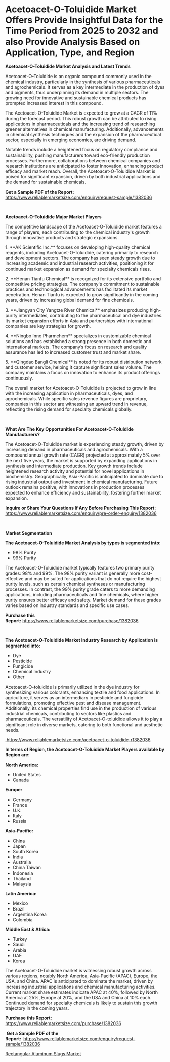 <p><h1>Acetoacet-O-Toluidide Market Offers Provide Insightful Data for the Time Period from 2025 to 2032 and also Provide Analysis Based on Application, Type, and Region</h1></p><p><strong>Acetoacet-O-Toluidide Market Analysis and Latest Trends</strong></p>
<p><p>Acetoacet-O-Toluidide is an organic compound commonly used in the chemical industry, particularly in the synthesis of various pharmaceuticals and agrochemicals. It serves as a key intermediate in the production of dyes and pigments, thus underpinning its demand in multiple sectors. The growing need for innovative and sustainable chemical products has prompted increased interest in this compound.</p><p>The Acetoacet-O-Toluidide Market is expected to grow at a CAGR of 11% during the forecast period. This robust growth can be attributed to rising applications in pharmaceuticals and the increasing trend of researching greener alternatives in chemical manufacturing. Additionally, advancements in chemical synthesis techniques and the expansion of the pharmaceutical sector, especially in emerging economies, are driving demand.</p><p>Notable trends include a heightened focus on regulatory compliance and sustainability, pushing manufacturers toward eco-friendly production processes. Furthermore, collaborations between chemical companies and research institutions are anticipated to foster innovation, enhancing product efficacy and market reach. Overall, the Acetoacet-O-Toluidide Market is poised for significant expansion, driven by both industrial applications and the demand for sustainable chemicals.</p></p>
<p><strong>Get a Sample PDF of the Report:&nbsp;</strong> <a href="https://www.reliablemarketsize.com/enquiry/request-sample/1382036?utm_campaign=3168&utm_medium=2&utm_source=Github&utm_content=ia&utm_term=02042025&utm_id=acetoacet-o-toluidide">https://www.reliablemarketsize.com/enquiry/request-sample/1382036</a></p>
<p>&nbsp;</p>
<p><strong>Acetoacet-O-Toluidide Major Market Players</strong></p>
<p><p>The competitive landscape of the Acetoacet-O-Toluidide market features a range of players, each contributing to the chemical industry's growth through innovative products and strategic expansions. </p><p>1. **AK Scientific Inc.** focuses on developing high-quality chemical reagents, including Acetoacet-O-Toluidide, catering primarily to research and development sectors. The company has seen steady growth due to increasing academic and industrial research activities, positioning it for continued market expansion as demand for specialty chemicals rises.</p><p>2. **Henan Tianfu Chemical** is recognized for its extensive portfolio and competitive pricing strategies. The company's commitment to sustainable practices and technological advancements has facilitated its market penetration. Henan Tianfu is expected to grow significantly in the coming years, driven by increasing global demand for fine chemicals.</p><p>3. **Jiangyan City Yangtze River Chemical** emphasizes producing high-purity intermediates, contributing to the pharmaceutical and dye industries. Its market expansion efforts in Asia and partnerships with international companies are key strategies for growth.</p><p>4. **Ningbo Inno Pharmchem** specializes in customizable chemical solutions and has established a strong presence in both domestic and international markets. The company’s focus on research and quality assurance has led to increased customer trust and market share.</p><p>5. **Qingdao Bangli Chemical** is noted for its robust distribution network and customer service, helping it capture significant sales volume. The company maintains a focus on innovation to enhance its product offerings continuously.</p><p>The overall market for Acetoacet-O-Toluidide is projected to grow in line with the increasing application in pharmaceuticals, dyes, and agrochemicals. While specific sales revenue figures are proprietary, companies in this sector are witnessing an upward trend in revenue, reflecting the rising demand for specialty chemicals globally.</p></p>
<p>&nbsp;</p>
<p><strong>What Are The Key Opportunities For Acetoacet-O-Toluidide Manufacturers?</strong></p>
<p><p>The Acetoacet-O-Toluidide market is experiencing steady growth, driven by increasing demand in pharmaceuticals and agrochemicals. With a compound annual growth rate (CAGR) projected at approximately 5% over the next five years, the market is supported by expanding applications in synthesis and intermediate production. Key growth trends include heightened research activity and potential for novel applications in biochemistry. Geographically, Asia-Pacific is anticipated to dominate due to rising industrial output and investment in chemical manufacturing. Future outlook remains positive, with innovations in production processes expected to enhance efficiency and sustainability, fostering further market expansion.</p></p>
<p><strong>Inquire or Share Your Questions If Any Before Purchasing This Report:</strong> <a href="https://www.reliablemarketsize.com/enquiry/pre-order-enquiry/1382036?utm_campaign=3168&utm_medium=2&utm_source=Github&utm_content=ia&utm_term=02042025&utm_id=acetoacet-o-toluidide">https://www.reliablemarketsize.com/enquiry/pre-order-enquiry/1382036</a></p>
<p>&nbsp;</p>
<p><strong>Market Segmentation</strong></p>
<p><strong>The Acetoacet-O-Toluidide Market Analysis by types is segmented into:</strong></p>
<p><ul><li>98% Purity</li><li>99% Purity</li></ul></p>
<p><p>The Acetoacet-O-Toluidide market typically features two primary purity grades: 98% and 99%. The 98% purity variant is generally more cost-effective and may be suited for applications that do not require the highest purity levels, such as certain chemical syntheses or manufacturing processes. In contrast, the 99% purity grade caters to more demanding applications, including pharmaceuticals and fine chemicals, where higher purity ensures better efficacy and safety. Market demand for these grades varies based on industry standards and specific use cases.</p></p>
<p><strong>Purchase this Report:&nbsp;</strong><a href="https://www.reliablemarketsize.com/purchase/1382036?utm_campaign=3168&utm_medium=2&utm_source=Github&utm_content=ia&utm_term=02042025&utm_id=acetoacet-o-toluidide">https://www.reliablemarketsize.com/purchase/1382036</a></p>
<p>&nbsp;</p>
<p><strong>The Acetoacet-O-Toluidide Market Industry Research by Application is segmented into:</strong></p>
<p><ul><li>Dye</li><li>Pesticide</li><li>Fungicide</li><li>Chemical Industry</li><li>Other</li></ul></p>
<p><p>Acetoacet-O-toluidide is primarily utilized in the dye industry for synthesizing various colorants, enhancing textile and food applications. In agriculture, it serves as an intermediary in pesticide and fungicide formulations, promoting effective pest and disease management. Additionally, its chemical properties find use in the production of various industrial chemicals, contributing to sectors like plastics and pharmaceuticals. The versatility of Acetoacet-O-toluidide allows it to play a significant role in diverse markets, catering to both functional and aesthetic needs.</p></p>
<p><a href="https://www.reliablemarketsize.com/acetoacet-o-toluidide-r1382036?utm_campaign=3168&utm_medium=2&utm_source=Github&utm_content=ia&utm_term=02042025&utm_id=acetoacet-o-toluidide">&nbsp;https://www.reliablemarketsize.com/acetoacet-o-toluidide-r1382036</a></p>
<p><strong>In terms of Region, the Acetoacet-O-Toluidide Market Players available by Region are:</strong></p>
<p>
    <p> <strong> North America: </strong>
        <ul>
            <li>United States</li>
            <li>Canada</li>
        </ul>
        </p> 
    <p> <strong> Europe: </strong>
        <ul>
            <li>Germany</li>
            <li>France</li>
            <li>U.K.</li>
            <li>Italy</li>
            <li>Russia</li>
        </ul>
        </p> 
    <p> <strong> Asia-Pacific: </strong>
        <ul>
            <li>China</li>
            <li>Japan</li>
            <li>South Korea</li>
            <li>India</li>
            <li>Australia</li>
            <li>China Taiwan</li>
            <li>Indonesia</li>
            <li>Thailand</li>
            <li>Malaysia</li>
        </ul>
        </p> 
    <p> <strong> Latin America: </strong>
        <ul>
            <li>Mexico</li>
            <li>Brazil</li>
            <li>Argentina Korea</li>
            <li>Colombia</li>
        </ul>
        </p> 
    <p> <strong> Middle East & Africa: </strong>
        <ul>
            <li>Turkey</li>
            <li>Saudi</li>
            <li>Arabia</li>
            <li>UAE</li>
            <li>Korea</li>
        </ul>
    </p>
    </p>
<p><p>The Acetoacet-O-Toluidide market is witnessing robust growth across various regions, notably North America, Asia-Pacific (APAC), Europe, the USA, and China. APAC is anticipated to dominate the market, driven by increasing industrial applications and chemical manufacturing activities. Current market share estimates indicate APAC at 40%, followed by North America at 25%, Europe at 20%, and the USA and China at 10% each. Continued demand for specialty chemicals is likely to sustain this growth trajectory in the coming years.</p></p>
<p><strong>Purchase this Report: </strong><a href="https://www.reliablemarketsize.com/purchase/1382036?utm_campaign=3168&utm_medium=2&utm_source=Github&utm_content=ia&utm_term=02042025&utm_id=acetoacet-o-toluidide">https://www.reliablemarketsize.com/purchase/1382036</a></p>
<p>&nbsp;<strong>Get a Sample PDF of the Report:&nbsp;&nbsp;</strong><a href="https://www.reliablemarketsize.com/enquiry/request-sample/1382036?utm_campaign=3168&utm_medium=2&utm_source=Github&utm_content=ia&utm_term=02042025&utm_id=acetoacet-o-toluidide">https://www.reliablemarketsize.com/enquiry/request-sample/1382036</a></p>
<p><strong></strong></p>
<p><p><a href="https://github.com/shopovdjondo/Market-Research-Report-List-1/blob/main/rectangular-aluminum-slugs-market.md?utm_campaign=3168&utm_medium=2&utm_source=Github&utm_content=ia&utm_term=02042025&utm_id=acetoacet-o-toluidide">Rectangular Aluminum Slugs Market</a></p></p>